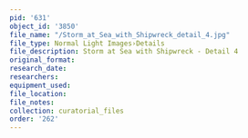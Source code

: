 ```yaml
---
pid: '631'
object_id: '3850'
file_name: "/Storm_at_Sea_with_Shipwreck_detail_4.jpg"
file_type: Normal Light Images›Details
file_description: Storm at Sea with Shipwreck - Detail 4
original_format:
research_date:
researchers:
equipment_used:
file_location:
file_notes:
collection: curatorial_files
order: '262'
---
```

